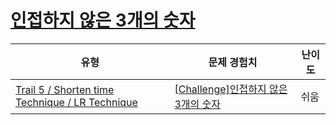 # [인접하지 않은 3개의 숫자](https://www.codetree.ai/trails/complete/curated-cards/challenge-three-non-adjacent-numbers)

|유형|문제 경험치|난이도|
|---|---|---|
|[Trail 5 / Shorten time Technique / LR Technique](https://www.codetree.ai/trail-info/intermediate-mid/)|[[Challenge]인접하지 않은 3개의 숫자](https://www.codetree.ai/trails/complete/curated-cards/challenge-three-non-adjacent-numbers/)|쉬움|

